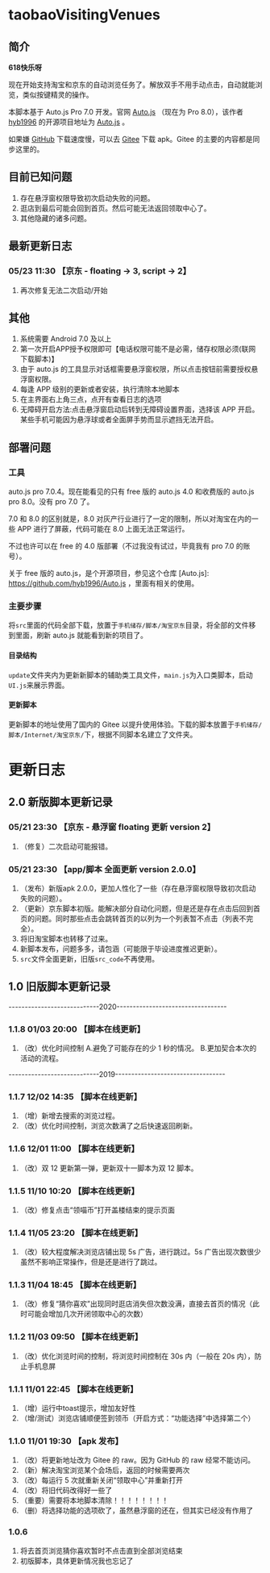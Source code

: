 # taobaoVisitingVenues

## 简介

**618快乐呀**

现在开始支持淘宝和京东的自动浏览任务了。解放双手不用手动点击，自动就能浏览，类似按键精灵的操作。

本脚本基于 Auto.js Pro 7.0 开发。官网 [Auto.js](https://pro.autojs.org/  "Auto.js") （现在为 Pro 8.0），该作者 [hyb1996](https://github.com/hyb1996) 的开源项目地址为 [Auto.js](https://github.com/hyb1996/Auto.js) 。

如果嫌 [GitHub](https://github.com/sleepybear1113/taobaoVisitingVenues) 下载速度慢，可以去 [Gitee](https://gitee.com/sleepybear1113/taobaoVisitingVenues) 下载 apk。Gitee 的主要的内容都是同步这里的。

## 目前已知问题

1. 存在悬浮窗权限导致初次启动失败的问题。
2. 逛店到最后可能会回到首页。然后可能无法返回领取中心了。
3. 其他隐藏的诸多问题。

## 最新更新日志

### 05/23 11:30 【京东 - floating -> 3, script -> 2】

1. 再次修复无法二次启动/开始

## 其他

1. 系统需要 Android 7.0 及以上
2. 第一次开启APP授予权限即可【电话权限可能不是必需，储存权限必须(联网下载脚本)】
3. 由于 auto.js 的工具显示对话框需要悬浮窗权限，所以点击按钮前需要授权悬浮窗权限。
4. 每逢 APP 级别的更新或者安装，执行清除本地脚本
5. 在主界面右上角三点，点开有查看日志的选项
6. 无障碍开启方法:点击悬浮窗启动后转到无障碍设置界面，选择该 APP 开启。某些手机可能因为悬浮球或者全面屏手势而显示遮挡无法开启。

## 部署问题

### 工具

auto.js pro 7.0.4。现在能看见的只有 free 版的 auto.js 4.0 和收费版的 auto.js pro 8.0。没有 pro 7.0 了。

7.0 和 8.0 的区别就是，8.0 对灰产行业进行了一定的限制，所以对淘宝在内的一些 APP 进行了屏蔽，代码可能在 8.0 上面无法正常运行。

不过也许可以在 free 的 4.0 版部署（不过我没有试过，毕竟我有 pro 7.0 的账号）。

关于 free 版的 auto.js，是个开源项目，参见这个仓库 [Auto.js]: https://github.com/hyb1996/Auto.js ，里面有相关的使用。

### 主要步骤

将`src`里面的代码全部下载，放置于`手机储存/脚本/淘宝京东`目录，将全部的文件移到里面，刷新 auto.js 就能看到新的项目了。

#### 目录结构

`update`文件夹内为更新新脚本的辅助类工具文件，`main.js`为入口类脚本，启动`UI.js`来展示界面。

#### 更新脚本

更新脚本的地址使用了国内的 Gitee 以提升使用体验。下载的脚本放置于`手机储存/脚本/Internet/淘宝京东/`下，根据不同脚本名建立了文件夹。

# 更新日志

## 2.0 新版脚本更新记录

### 05/21 23:30 【京东 - 悬浮窗 floating 更新 version 2】

1. （修复）二次启动可能报错。

### 05/21 23:30 【app/脚本 全面更新 version 2.0.0】

1. （发布）新版apk 2.0.0，更加人性化了一些（存在悬浮窗权限导致初次启动失败的问题）。
2. （更新）京东脚本初版。能解决部分自动化问题，但是还是存在点击后回到首页的问题。同时那些点击会跳转首页的以列为一个列表暂不点击（列表不完全）。
3. 将旧淘宝脚本也转移了过来。
4. 新脚本发布，问题多多，请包涵（可能限于毕设进度推迟更新）。
5. `src`文件全面更新，旧版`src_code`不再使用。

## 1.0 旧版脚本更新记录

----------------------------2020----------------------------------

### 1.1.8 01/03 20:00 【脚本在线更新】

1. （改）优化时间控制 A.避免了可能存在的少 1 秒的情况。 B.更加契合本次的活动的流程。

----------------------------2019----------------------------------

### 1.1.7 12/02 14:35 【脚本在线更新】

1. （增）新增去搜索的浏览过程。
2. （改）优化时间控制，浏览次数满了之后快速返回刷新。

### 1.1.6 12/01 11:00 【脚本在线更新】

1. （改）双 12 更新第一弹，更新双十一脚本为双 12 脚本。

### 1.1.5 11/10 10:20 【脚本在线更新】

1. （改）修复点击“领喵币”打开盖楼结束的提示页面

### 1.1.4 11/05 23:20 【脚本在线更新】

1. （改）较大程度解决浏览店铺出现 5s 广告，进行跳过。5s 广告出现次数很少虽然不影响正常操作，但是还是进行了跳过。

### 1.1.3 11/04 18:45 【脚本在线更新】

1. （改）修复“猜你喜欢”出现同时逛店消失但次数没满，直接去首页的情况（此时可能会增加几次开闭领取中心的次数）

### 1.1.2 11/03 09:50 【脚本在线更新】

1. （改）优化浏览时间的控制，将浏览时间控制在 30s 内（一般在 20s 内），防止手机息屏

### 1.1.1 11/01 22:45 【脚本在线更新】

1. （增）运行中toast提示，增加友好性
2. （增/测试）浏览店铺顺便签到领币（开启方式：“功能选择”中选择第二个）

### 1.1.0 11/01 19:30 【apk 发布】

1. （改）将更新地址改为 Gitee 的 raw。因为 GitHub 的 raw 经常不能访问。
2. （新）解决淘宝浏览某个会场后，返回的时候需要两次
3. （改）每运行 5 次就重新关闭“领取中心”并重新打开
4. （改）将旧代码改得好一些了
5. （重要）需要将本地脚本清除！！！！！！！！
6. （删）将选择功能的选项砍了，虽然悬浮窗的还在，但其实已经没有作用了

### 1.0.6

1. 将去首页浏览猜你喜欢暂时不点击直到全部浏览结束
2. 初版脚本，具体更新情况我也忘记了
